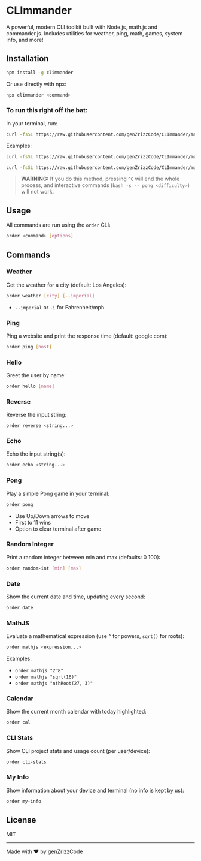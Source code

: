 # CLImmander

A powerful, modern CLI toolkit built with Node.js, math.js and commander.js. Includes utilities for weather, ping, math, games, system info, and more!

## Installation

```sh
npm install -g climmander
```

Or use directly with npx:

```sh
npx climmander <command>
```

### To run this right off the bat:

In your terminal, run:

```sh
curl -fsSL https://raw.githubusercontent.com/genZrizzCode/CLImmander/main/run.sh | bash -s -- <command>
```

Examples:

```sh
curl -fsSL https://raw.githubusercontent.com/genZrizzCode/CLImmander/main/run.sh | bash -s --
```

```sh
curl -fsSL https://raw.githubusercontent.com/genZrizzCode/CLImmander/main/run.sh | bash -s -- weather
```

> **WARNING:**
> If you do this method, pressing `^C` will end the whole process, and interactive commands (`bash -s -- pong <difficulty>`) will not work.

## Usage

All commands are run using the `order` CLI:

```sh
order <command> [options]
```

## Commands

### Weather
Get the weather for a city (default: Los Angeles):
```sh
order weather [city] [--imperial]
```
- `--imperial` or `-i` for Fahrenheit/mph

### Ping
Ping a website and print the response time (default: google.com):
```sh
order ping [host]
```

### Hello
Greet the user by name:
```sh
order hello [name]
```

### Reverse
Reverse the input string:
```sh
order reverse <string...>
```

### Echo
Echo the input string(s):
```sh
order echo <string...>
```

### Pong
Play a simple Pong game in your terminal:
```sh
order pong
```
- Use Up/Down arrows to move
- First to 11 wins
- Option to clear terminal after game

### Random Integer
Print a random integer between min and max (defaults: 0 100):
```sh
order random-int [min] [max]
```

### Date
Show the current date and time, updating every second:
```sh
order date
```

### MathJS
Evaluate a mathematical expression (use `^` for powers, `sqrt()` for roots):
```sh
order mathjs <expression...>
```
Examples:
- `order mathjs "2^8"`
- `order mathjs "sqrt(16)"`
- `order mathjs "nthRoot(27, 3)"`

### Calendar
Show the current month calendar with today highlighted:
```sh
order cal
```

### CLI Stats
Show CLI project stats and usage count (per user/device):
```sh
order cli-stats
```

### My Info
Show information about your device and terminal (no info is kept by us):
```sh
order my-info
```

## License
MIT

---

Made with ❤️ by genZrizzCode
